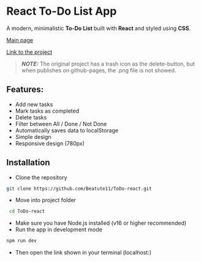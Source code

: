 # React To-Do List App

A modern, minimalistic **To-Do List** built
with **React** and styled using **CSS**.

[Main page](public/main.png)

[Link to the project](https://beatute11.github.io/ToDo-react/)

> **_NOTE:_**  The original project has a trash icon as the delete-button,
> but when publishes on github-pages, the .png file is not showed.

## Features:
- Add new tasks
- Mark tasks as completed
- Delete tasks
- Filter between All / Done / Not Done
- Automatically saves data to localStorage
- Simple design
- Responsive design (780px)

## Installation

- Clone the repository
```bash
git clone https://github.com/Beatute11/ToDo-react.git
```
- Move into project folder
```bash
 cd ToDo-react
```
- Make sure you have Node.js installed (v16 or higher recommended)
- Run the app in development mode
```bash
npm run dev
```
- Then open the link shown in your terminal (localhost:) 
